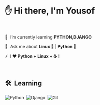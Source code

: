 # ✋ Hi there, I'm Yousof


<br>
     
🌱  &nbsp;I’m currently learning **PYTHON,DJANGO**

💬  &nbsp;Ask me about **Linux 🐧** | **Python 🐍**

⚡ &nbsp;**I ❤️️ Python + Linux + ☕** !
</div>

 <br>

 ## 🛠 &nbsp;Learning


![Python](https://img.shields.io/badge/-Python-05122A?style=flat&logo=python)&nbsp;
![Django](https://img.shields.io/badge/-Django-05122A?style=flat&logo=django)&nbsp;
![Git](https://img.shields.io/badge/-Git-05122A?style=flat&logo=git)&nbsp;
